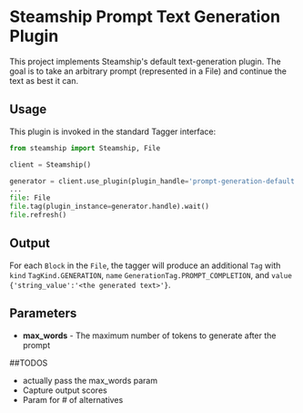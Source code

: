 # Steamship Prompt Text Generation Plugin

This project implements Steamship's default text-generation plugin. The goal is to take an arbitrary prompt
(represented in a File) and continue the text as best it can.


## Usage

This plugin is invoked in the standard Tagger interface:

```python
from steamship import Steamship, File

client = Steamship()

generator = client.use_plugin(plugin_handle='prompt-generation-default')
...
file: File
file.tag(plugin_instance=generator.handle).wait()
file.refresh()
```
 
## Output

For each `Block` in the `File`, the tagger will produce an additional `Tag` with `kind` `TagKind.GENERATION`, 
`name` `GenerationTag.PROMPT_COMPLETION`, and `value` `{'string_value':'<the generated text>'}`.

## Parameters

 * __max_words__ - The maximum number of tokens to generate after the prompt

##TODOS
 * actually pass the max_words param
 * Capture output scores
 * Param for # of alternatives

